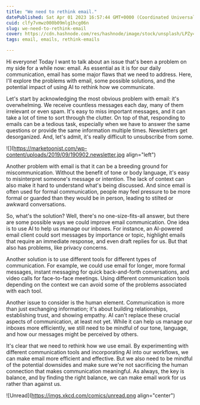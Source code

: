 ```yaml
---
title: "We need to rethink email."
datePublished: Sat Apr 01 2023 16:57:44 GMT+0000 (Coordinated Universal Time)
cuid: clfy7vmwz000b09mlg1hcg06n
slug: we-need-to-rethink-email
cover: https://cdn.hashnode.com/res/hashnode/image/stock/unsplash/LPZy4da9aRo/upload/ac10dca9c893d3a0d6052be28b60139e.jpeg
tags: email, emails, rethink-emails

---
```


Hi everyone! Today I want to talk about an issue that's been a problem on my side for a while now: email. As essential as it is for our daily communication, email has some major flaws that we need to address. Here, I'll explore the problems with email, some possible solutions, and the potential impact of using AI to rethink how we communicate.

Let's start by acknowledging the most obvious problem with email: it's overwhelming. We receive countless messages each day, many of them irrelevant or even spam. It's easy to miss important messages, and it can take a lot of time to sort through the clutter. On top of that, responding to emails can be a tedious task, especially when we have to answer the same questions or provide the same information multiple times. Newsletters get desorganized. And, let's admit, it's really difficult to unsubscribe from some.

![](https://marketoonist.com/wp-content/uploads/2019/09/190902.newsletter.jpg align="left")

Another problem with email is that it can be a breeding ground for miscommunication. Without the benefit of tone or body language, it's easy to misinterpret someone's message or intention. The lack of context can also make it hard to understand what's being discussed. And since email is often used for formal communication, people may feel pressure to be more formal or guarded than they would be in person, leading to stilted or awkward conversations.

So, what's the solution? Well, there's no one-size-fits-all answer, but there are some possible ways we could improve email communication. One idea is to use AI to help us manage our inboxes. For instance, an AI-powered email client could sort messages by importance or topic, highlight emails that require an immediate response, and even draft replies for us. But that also has problems, like privacy concerns.

Another solution is to use different tools for different types of communication. For example, we could use email for longer, more formal messages, instant messaging for quick back-and-forth conversations, and video calls for face-to-face meetings. Using different communication tools depending on the context we can avoid some of the problems associated with each tool.

Another issue to consider is the human element. Communication is more than just exchanging information; it's about building relationships, establishing trust, and showing empathy. AI can't replace these crucial aspects of communication, at least not yet. While it can help us manage our inboxes more efficiently, we still need to be mindful of our tone, language, and how our messages might be perceived by others.

It's clear that we need to rethink how we use email. By experimenting with different communication tools and incorporating AI into our workflows, we can make email more efficient and effective. But we also need to be mindful of the potential downsides and make sure we're not sacrificing the human connection that makes communication meaningful. As always, the key is balance, and by finding the right balance, we can make email work for us rather than against us.

![Unread](https://imgs.xkcd.com/comics/unread.png align="center")